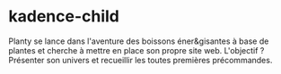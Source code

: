 # kadence-child
Planty se lance dans l'aventure des boissons éner&gisantes à base de plantes et cherche à mettre en place son propre site web. L'objectif ?
Présenter son univers et recueillir les toutes premières précommandes.

